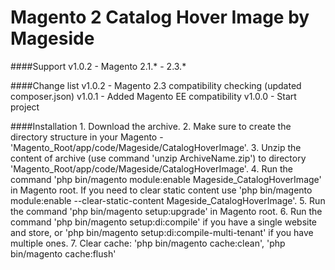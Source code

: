 Magento 2 Catalog Hover Image by Mageside
=========================================

####Support
    v1.0.2 - Magento 2.1.* - 2.3.*

####Change list
    v1.0.2 - Magento 2.3 compatibility checking (updated composer.json)
    v1.0.1 - Added Magento EE compatibility
    v1.0.0 - Start project

####Installation
    1. Download the archive.
    2. Make sure to create the directory structure in your Magento - 'Magento_Root/app/code/Mageside/CatalogHoverImage'.
    3. Unzip the content of archive (use command 'unzip ArchiveName.zip') 
       to directory 'Magento_Root/app/code/Mageside/CatalogHoverImage'.
    4. Run the command 'php bin/magento module:enable Mageside_CatalogHoverImage' in Magento root.
       If you need to clear static content use 'php bin/magento module:enable --clear-static-content Mageside_CatalogHoverImage'.
    5. Run the command 'php bin/magento setup:upgrade' in Magento root.
    6. Run the command 'php bin/magento setup:di:compile' if you have a single website and store, 
       or 'php bin/magento setup:di:compile-multi-tenant' if you have multiple ones.
    7. Clear cache: 'php bin/magento cache:clean', 'php bin/magento cache:flush'
